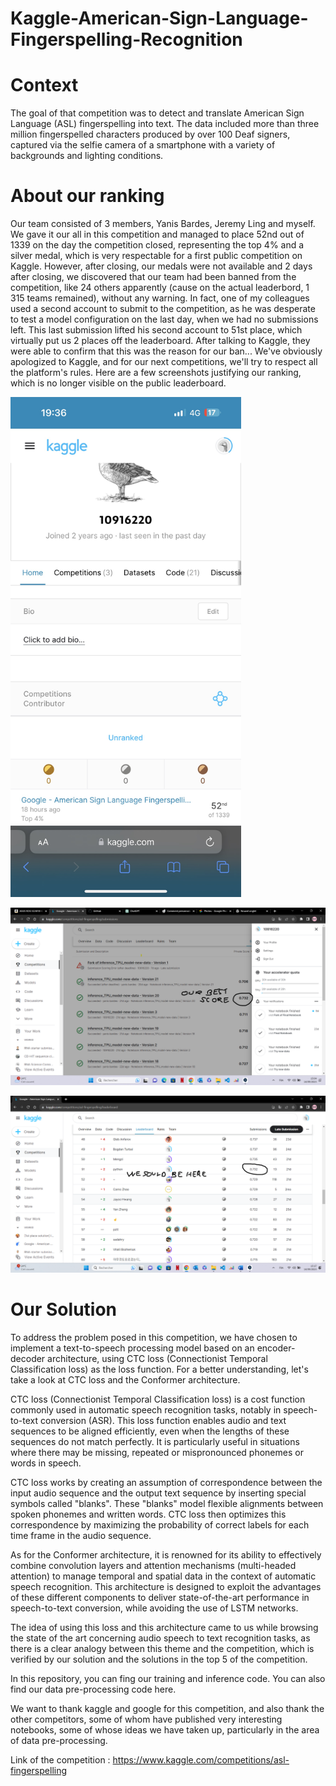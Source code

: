 # Kaggle-American-Sign-Language-Fingerspelling-Recognition

# Context

The goal of that competition was to detect and translate American Sign Language (ASL) fingerspelling into text. The data included more than three million fingerspelled characters produced by over 100 Deaf signers, captured via the selfie camera of a smartphone with a variety of backgrounds and lighting conditions.

# About our ranking 

Our team consisted of 3 members, Yanis Bardes, Jeremy Ling and myself. We gave it our all in this competition and managed to place 52nd out of 1339 on the day the competition closed, representing the top 4% and a silver medal, which is very respectable for a first public competition on Kaggle. However, after closing, our medals were not available and 2 days after closing, we discovered that our team had been banned from the competition, like 24 others apparently (cause on the actual leaderbord, 1 315 teams remained), without any warning. In fact, one of my colleagues used a second account to submit to the competition, as he was desperate to test a model configuration on the last day, when we had no submissions left. This last submission lifted his second account to 51st place, which virtually put us 2 places off the leaderboard. After talking to Kaggle, they were able to confirm that this was the reason for our ban... We've obviously apologized to Kaggle, and for our next competitions, we'll try to respect all the platform's rules. Here are a few screenshots justifying our ranking, which is no longer visible on the public leaderboard.

<img src="images/IMG_0056.jpg" height="800">

![](images/submissions.png)

![](images/leaderbord.png)

# Our Solution

To address the problem posed in this competition, we have chosen to implement a text-to-speech processing model based on an encoder-decoder architecture, using CTC loss (Connectionist Temporal Classification loss) as the loss function. For a better understanding, let's take a look at CTC loss and the Conformer architecture.

CTC loss (Connectionist Temporal Classification loss) is a cost function commonly used in automatic speech recognition tasks, notably in speech-to-text conversion (ASR). This loss function enables audio and text sequences to be aligned efficiently, even when the lengths of these sequences do not match perfectly. It is particularly useful in situations where there may be missing, repeated or mispronounced phonemes or words in speech.

CTC loss works by creating an assumption of correspondence between the input audio sequence and the output text sequence by inserting special symbols called "blanks". These "blanks" model flexible alignments between spoken phonemes and written words. CTC loss then optimizes this correspondence by maximizing the probability of correct labels for each time frame in the audio sequence.

As for the Conformer architecture, it is renowned for its ability to effectively combine convolution layers and attention mechanisms (multi-headed attention) to manage temporal and spatial data in the context of automatic speech recognition. This architecture is designed to exploit the advantages of these different components to deliver state-of-the-art performance in speech-to-text conversion, while avoiding the use of LSTM networks.

The idea of using this loss and this architecture came to us while browsing the state of the art concerning audio speech to text recognition tasks, as there is a clear analogy between this theme and the competition, which is verified by our solution and the solutions in the top 5 of the competition.

In this repository, you can fing our training and inference code. You can also find our data pre-processing code here.

We want to thank kaggle and google for this competition, and also thank the other competitors, some of whom have published very interesting notebooks, some of whose ideas we have taken up, particularly in the area of data pre-processing.

Link of the competition : https://www.kaggle.com/competitions/asl-fingerspelling
